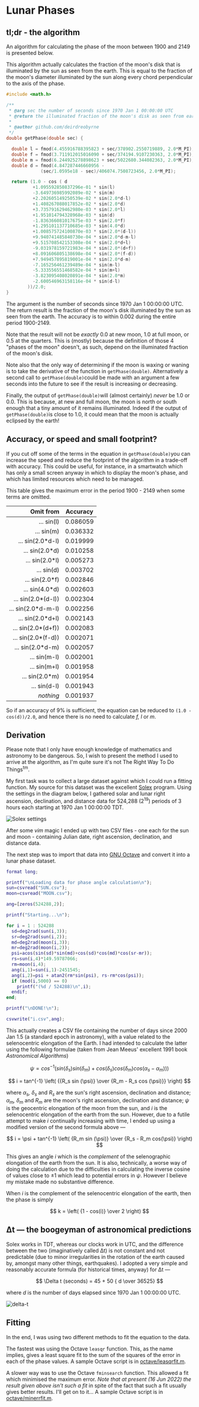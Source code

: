 # Lunar Phases

## tl;dr - the algorithm

An algorithm for calculating the phase of the moon between 1900 and 2149 is presented below.

This algorithm actually calculates the fraction of the moon's disk that is illuminated by the sun as seen from the earth. This is equal to the fraction of the moon's diameter illuminated by the sun along every chord perpendicular to the axis of the phase.

```c
#include <math.h>

/**
 * @arg sec the number of seconds since 1970 Jan 1 00:00:00 UTC
 * @return the illuminated fraction of the moon's disk as seen from earth
 *
 * @author github.com/deirdreobyrne
 */
double getPhase(double sec) {

  double l = fmod(4.455916788395823 + sec/378902.2550719889, 2.0*M_PI);
  double f = fmod(3.711912015016090 + sec/374194.9107230363, 2.0*M_PI);
  double m = fmod(6.244925278898623 + sec/5022680.344082363, 2.0*M_PI);
  double d = fmod(4.847287446660956 -
             (sec/1.0595e18 - sec)/406074.7508723456, 2.0*M_PI);

  return (1.0 - cos ( d
          +1.095592850837296e-01 * sin(l)
          -3.649736985992089e-02 * sin(m)
          +2.202605149250539e-02 * sin(2.0*d-l)
          +1.408267088017852e-02 * sin(2.0*d)
          +3.735791629462980e-03 * sin(2.0*l)
          +1.951014794328968e-03 * sin(d)
          -1.836366081017675e-03 * sin(2.0*f)
          +1.295101137710685e-03 * sin(4.0*d)
          +1.008575724100870e-03 * sin(2.0*(d-l))
          +9.940741485840730e-04 * sin(2.0*d-m-l)
          +9.515708542153308e-04 * sin(2.0*d+l)
          -9.031978159721983e-04 * sin(2.0*(d+f))
          +8.091606805138698e-04 * sin(2.0*(f-d))
          +7.949457895819001e-04 * sin(2.0*d-m)
          -7.165256461239489e-04 * sin(m-l)
          -5.333556551468582e-04 * sin(m+l)
          -3.823095408020891e-04 * sin(2.0*m)
          -2.600546963158116e-04 * sin(d-l)
        ))/2.0;
}
```

The argument is the number of seconds since 1970 Jan 1 00:00:00 UTC. The return result is the fraction of the moon's disk illuminated by the sun as seen from the earth. The accuracy is to within 0.002 during the entire period 1900-2149.

Note that the result will not be *exactly* 0.0 at new moon, 1.0 at full moon, or 0.5 at the quarters. This is (mostly) because the definition of those 4 "phases of the moon" doesn't, as such, depend on the illuminated fraction of the moon's disk.

Note also that the only way of determining if the moon is waxing or waning is to take the derivative of the function in `getPhase(double)`. Alternatively a second call to `getPhase(double)`could be made with an argument a few seconds into the future to see if the result is increasing or decreasing.

Finally, the output of `getPhase(double)`will (almost certainly) *never* be 1.0 or 0.0. This is because, at new and full moon, the moon is north or south enough that a tiny amount of it remains illuminated. Indeed if the output of `getPhase(double)`is close to 1.0, it could mean that the moon is actually eclipsed by the earth!

## Accuracy, or speed and small footprint?

If you cut off some of the terms in the equation in `getPhase(double)`you can increase the speed and reduce the footprint of the algorithm in a trade-off with accuracy. This could be useful, for instance, in a smartwatch which has only a small screen anyway in which to display the moon's phase, and which has limited resources which need to be managed.

This table gives the maximum error in the period 1900 - 2149 when some terms are omitted.

| **Omit from**      | **Accuracy** |
| ------------------:|:------------:|
| ... sin(l)         | 0.086059     |
| ... sin(m)         | 0.036332     |
| ... sin(2.0*d-l)   | 0.019999     |
| ... sin(2.0*d)     | 0.010258     |
| ... sin(2.0*l)     | 0.005273     |
| ... sin(d)         | 0.003702     |
| ... sin(2.0*f)     | 0.002846     |
| ... sin(4.0*d)     | 0.002603     |
| ... sin(2.0*(d-l)) | 0.002304     |
| ... sin(2.0*d-m-l) | 0.002256     |
| ... sin(2.0*d+l)   | 0.002143     |
| ... sin(2.0*(d+f)) | 0.002083     |
| ... sin(2.0*(f-d)) | 0.002071     |
| ... sin(2.0*d-m)   | 0.002057     |
| ... sin(m-l)       | 0.002001     |
| ... sin(m+l)       | 0.001958     |
| ... sin(2.0*m)     | 0.001954     |
| ... sin(d-l)       | 0.001943     |
| *nothing*          | 0.001937     |

So if an accuracy of 9% is sufficient, the equation can be reduced to `(1.0 - cos(d))/2.0`, and hence there is no need to calculate *f, l* or *m*.

## Derivation

Please note that I only have enough knowledge of mathematics and astronomy to be dangerous. So, I wish to present the method I used to arrive at the algorithm, as I'm quite sure it's not The Right Way To Do Things<sup>tm</sup>.

My first task was to collect a large dataset against which I could run a fitting function. My source for this dataset was the excellent [Solex](http://www.solexorb.it/) program. Using the settings in the diagram below, I gathered solar and lunar right ascension, declination, and distance data for 524,288 (2<sup>19</sup>) periods of 3 hours each starting at 1970 Jan 1 00:00:00 TDT.

![Solex settings](img/solex.png)

After some *vim* magic I ended up with two CSV files - one each for the sun and moon - containing Julian date, right ascension, declination, and distance data.

The next step was to import that data into [GNU Octave](https://octave.org/index.html) and convert it into a lunar phase dataset.

```matlab
format long;

printf("\nLoading data for phase angle calculation\n");
sun=csvread("SUN.csv");
moon=csvread("MOON.csv");

ang=[zeros(524288,2)];

printf("Starting...\n");

for i = 1 : 524288
  sd=deg2rad(sun(i,3));
  sr=deg2rad(sun(i,2));
  md=deg2rad(moon(i,3));
  mr=deg2rad(moon(i,2));
  psi=acos(sin(sd)*sin(md)+cos(sd)*cos(md)*cos(sr-mr));
  rs=sun(i,4)*149.59787066;
  rm=moon(i,4);
  ang(i,1)=sun(i,1)-2451545;
  ang(i,2)=psi + atan2(rm*sin(psi), rs-rm*cos(psi));
  if (mod(i,5000) == 0)
    printf("(%d / 524288)\n",i);
  endif;
end;

printf("\nDONE!\n");

csvwrite("i.csv",ang);
```

This actually creates a CSV file containing the number of days since 2000 Jan 1.5 (a standard epoch in astronomy), with a value related to the selenocentric elongation of the Earth. I had intended to calculate the latter using the following formulae (taken from Jean Meeus' excellent 1991 book *Astronomical Algorithms*)

$$
\psi = cos^{-1} ( sin (\delta_s) sin (\delta_m) + cos (\delta_s) cos (\delta_m) cos (\alpha_s - \alpha_m)) )
$$

$$
i = tan^{-1} \left( {{R_s sin (\psi)} \over {R_m - R_s cos (\psi)}} \right)
$$

where *α<sub>s</sub>, δ<sub>s</sub>* and *R<sub>s</sub>* are the sun's right ascension, declination and distance; *α<sub>m</sub>, δ<sub>m</sub>* and *R<sub>m</sub>* are the moon's right ascension, declination and distance; *ψ* is the geocentric elongation of the moon from the sun, and *i* is the selenocentric elongation of the earth from the sun. However, due to a futile attempt to make *i* continually increasing with time, I ended up using a modified version of the second formula above —

$$
i = \psi + tan^{-1} \left( {R_m sin (\psi)} \over {R_s - R_m cos(\psi)} \right)
$$

This gives an angle *i* which is the *complement* of the selenographic elongation of the earth from the sun. It is also, technically, a worse way of doing the calculation due to the difficulties in calculating the inverse cosine of values close to ±1 which lead to potential errors in *ψ*. However I believe my mistake made no substantive difference.

When *i* is the complement of the selenocentric elongation of the earth, then the phase is simply

$$
k = \left( {1 - cos(i)} \over 2 \right)
$$

## Δt — the boogeyman of astronomical predictions

Solex works in TDT, whereas our clocks work in UTC, and the difference between the two (imaginatively called Δt) is not constant and not predictable (due to minor irregularities in the rotation of the earth caused by, amongst many other things, earthquakes). I adopted a very simple and reasonably accurate formula (for historical times, anyway) for Δt —

$$
\Delta t (seconds) = 45 + 50 { d \over 36525}
$$

where *d* is the number of days elapsed since 1970 Jan 1 00:00:00 UTC.

![delta-t](img/deltat.svg)

## Fitting

In the end, I was using two different methods to fit the equation to the data.

The fastest was using the Octave `leasqr` function. This, as the name implies, gives a least square fit to the sum of the squares of the error in each of the phase values. A sample Octave script is in [octave/leasqrfit.m](octave/leasqrfit.m).

A slower way was to use the Octave `fminsearch` function. This allowed a fit which minimised the maximum error. *Note that at present (16 Jun 2022) the result given above isn't such a fit* in spite of the fact that such a fit usually gives better results. I'll get on to it... A sample Octave script is in [octave/minerrfit.m](octave/minerrfit.m).
